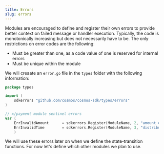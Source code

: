 ```yaml
---
title: Errors
slug: errors
---
```


Modules are encouraged to define and register their own errors to provide better context on failed message or handler execution. Typically, the code is monotonically increasing but does not necessarily have to be. The only restrictions on error codes are the following:

-   Must be greater than one, as a code value of one is reserved for internal errors
-   Must be unique within the module

We will creaate an `error.go` file in the `types` folder with the following information:

```Go
package types

import (
	sdkerrors "github.com/cosmos/cosmos-sdk/types/errors"
)

// x/payment module sentinel errors
var (
	ErrInvalidAmount      = sdkerrors.Register(ModuleName, 2, "amount of tokens is invalid")
	ErrInvalidTime        = sdkerrors.Register(ModuleName, 3, "distribution period is invalid")
    )
```

We will use these errors later on when we define the state-transition functions. For now let's define which other modules we plan to use.
